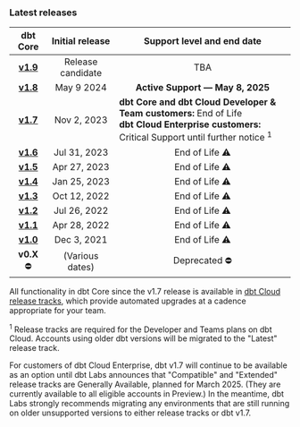 ### Latest releases

|                      dbt Core                                 | Initial release |      Support level and end date      |
|:-------------------------------------------------------------:|:---------------:|:-------------------------------------:|
| [**v1.9**](/docs/dbt-versions/core-upgrade/upgrading-to-v1.9) | Release candidate | TBA |
| [**v1.8**](/docs/dbt-versions/core-upgrade/upgrading-to-v1.8) | May 9 2024    | <b>Active Support &mdash; May 8, 2025</b>|
| [**v1.7**](/docs/dbt-versions/core-upgrade/upgrading-to-v1.7) | Nov 2, 2023   | <div align="left">**dbt Core and dbt Cloud Developer & Team customers:** End of Life <br /> **dbt Cloud Enterprise customers:** Critical Support until further notice <sup>1</sup></div> | 
| [**v1.6**](/docs/dbt-versions/core-upgrade/upgrading-to-v1.6) | Jul 31, 2023  | End of Life ⚠️ |  
| [**v1.5**](/docs/dbt-versions/core-upgrade/upgrading-to-v1.5) | Apr 27, 2023  | End of Life ⚠️ |
| [**v1.4**](/docs/dbt-versions/core-upgrade/Older%20versions/upgrading-to-v1.4) | Jan 25, 2023  | End of Life ⚠️ | 
| [**v1.3**](/docs/dbt-versions/core-upgrade/Older%20versions/upgrading-to-v1.3) | Oct 12, 2022  | End of Life ⚠️ |
| [**v1.2**](/docs/dbt-versions/core-upgrade/Older%20versions/upgrading-to-v1.2) | Jul 26, 2022  | End of Life ⚠️ | 
| [**v1.1**](/docs/dbt-versions/core-upgrade/Older%20versions/upgrading-to-v1.1) | Apr 28, 2022  | End of Life ⚠️ |
| [**v1.0**](/docs/dbt-versions/core-upgrade/Older%20versions/upgrading-to-v1.0) | Dec 3, 2021   | End of Life ⚠️ | 
|  **v0.X** ⛔️                                               | (Various dates) | Deprecated ⛔️  | Deprecated ⛔️     | 

All functionality in dbt Core since the v1.7 release is available in [dbt Cloud release tracks](/docs/dbt-versions/cloud-release-tracks), which provide automated upgrades at a cadence appropriate for your team.

<sup>1</sup> Release tracks are required for the Developer and Teams plans on dbt Cloud. Accounts using older dbt versions will be migrated to the "Latest" release track.

For customers of dbt Cloud Enterprise, dbt v1.7 will continue to be available as an option until dbt Labs announces that "Compatible" and "Extended" release tracks are Generally Available, planned for March 2025. (They are currently available to all eligible accounts in Preview.) In the meantime, dbt Labs strongly recommends migrating any environments that are still running on older unsupported versions to either release tracks or dbt v1.7.
